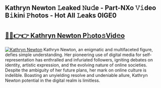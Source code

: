 ## Kathryn Newton 𝙻eaked 𝙽u𝚍e - Part-NXo 𝚅𝚒deo B𝚒kini 𝙿hotos - Hot All 𝙻eaks 0IGE0

# <h2><a href="http://ld6sy5.urlbe.top/?page=Kathryn+Newton">🔗🔗👉👉 Kathryn Newton P𝚑oto𝚜Vid𝚎o</a></h2>

[![Kathryn Newton](https://i.imgur.com/eBuTRDB.gif)](http://ld6sy5.urlbe.top/?page=Kathryn+Newton)
Kathryn Newton, an enigmatic and multifaceted figure, defies simple understanding. Her pioneering use of digital media for self-representation has enthralled and infuriated followers, igniting debates on identity, artistic expression, and the evolving nature of online societies. Despite the ambiguity of her future plans, her mark on online culture is indelible. Boasting an unyielding resolve and undeniable allure, Kathryn Newton potential in the digital realm is limitless.
